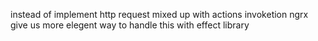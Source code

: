 instead of implement http request mixed up with actions invoketion ngrx give us more elegent way to handle this
with effect library

